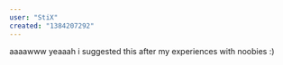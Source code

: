 ```yaml
---
user: "StiX"
created: "1384207292"
---
```


aaaawww yeaaah i suggested this after my experiences with noobies :)
